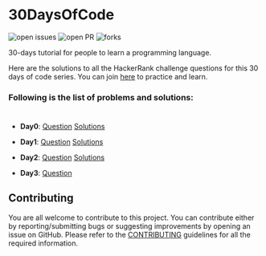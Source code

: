 # 30DaysOfCode

![open issues](https://img.shields.io/github/issues/dikshadutt08/30DaysOfCode?color=%2319a249) ![open PR](https://img.shields.io/github/issues-pr-closed/dikshadutt08/30DaysOfCode?color=%23f25f56) ![forks](https://img.shields.io/github/forks/dikshadutt08/30DaysOfCode?style=social)

30-days tutorial for people to learn a programming language.

Here are the solutions to all the HackerRank challenge questions for this 30 days of code series. You can join [here](http://hr.gs/fdeeee) to practice and learn.

### Following is the list of problems and solutions:
#

- **Day0**: [Question](https://www.hackerrank.com/challenges/30-hello-world/problem) [Solutions](https://github.com/dikshadutt08/30DaysOfCode/tree/master/Day0) &nbsp;&nbsp;&nbsp;&nbsp;&nbsp;&nbsp;

- **Day1**: [Question](https://www.hackerrank.com/challenges/30-data-types/problem) [Solutions](https://github.com/dikshadutt08/30DaysOfCode/tree/master/Day1) &nbsp;&nbsp;&nbsp;&nbsp;&nbsp;&nbsp;

- **Day2**: [Question](https://www.hackerrank.com/challenges/30-operators/problem) [Solutions](https://github.com/dikshadutt08/30DaysOfCode/tree/master/Day2) &nbsp;&nbsp;&nbsp;&nbsp;&nbsp;&nbsp;

- **Day3**: [Question](https://www.hackerrank.com/challenges/30-conditional-statements/problem)

## Contributing

You are all welcome to contribute to this project. You can contribute either by reporting/submitting bugs or suggesting improvements by opening an issue on GitHub. Please refer to the [CONTRIBUTING](https://github.com/dikshadutt08/30DaysOfCode/blob/master/CONTRIBUTING.md) guidelines for all the required information.

